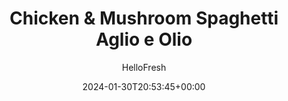 ---
draft: true # Use this only for setting draft status
hidden: false # Use this to hide unwanted recipes
slug: # <post-title>
title: 'Chicken & Mushroom Spaghetti Aglio e Olio'
description: "Spaghetti aglio e olio translates to “spaghetti with garlic and oil”—and that about sums it up! This traditional, rustic dish from Naples turns a few pantry staples into something spectacularly satisfying. In this twist, we keep this dish naturally vegan and add a few extras: blistered grape tomatoes for juicy bursts of sweet flavor, sautéed mushrooms and shallot for earthy savoriness, and lots of fresh, herbaceous parsley. With a side of ciabatta garlic bread and a tangy-sweet balsamic dipper, it’s a dish you won’t need an interpreter to understand—less really is more!"
image: https://img.hellofresh.com/f_auto,fl_lossy,q_auto,w_1200/hellofresh_s3/image/65aff4c1a33a91ae6a3f7e8b-3eff196b.jpeg
date: 2024-01-30T20:53:45+00:00
author: HelloFresh

tags: []
categories: "main course"
cuisines: "Southern Europe "
allergens: ['Wheat', 'Soy']

calories: 940
preptime: ['40 minutes', '10 minutes']
cooktime: # 180 = 3 Hours | In minutes
totaltime: PT40M
servings: 2

links:
  - description: "Spaghetti aglio e olio translates to “spaghetti with garlic and oil”—and that about sums it up! This traditional, rustic dish from Naples turns a few pantry staples into something spectacularly satisfying. In this twist, we keep this dish naturally vegan and add a few extras: blistered grape tomatoes for juicy bursts of sweet flavor, sautéed mushrooms and shallot for earthy savoriness, and lots of fresh, herbaceous parsley. With a side of ciabatta garlic bread and a tangy-sweet balsamic dipper, it’s a dish you won’t need an interpreter to understand—less really is more!"
    website: https://www.hellofresh.com/recipes/chicken-and-mushroom-spaghetti-aglio-e-olio-65b16feba33a91ae6a3f8f97
    image: https://img.hellofresh.com/f_auto,fl_lossy,q_auto,w_1200/hellofresh_s3/image/65aff4c1a33a91ae6a3f7e8b-3eff196b.jpeg
 
weight: # 1 | You can add weight to some posts to override the default sorting (date descending)

comments: false # Keep False

ingredients: ['3 clove Garlic', '8 ounce Button Mushrooms', '2 unit Shallot', '¼ ounce Parsley', '6 ounce Spaghetti', '4 ounce Grape Tomatoes', '1 tablespoon Italian Seasoning', '1 teaspoon Chili Flakes', '1 unit Ciabatta Bread', '5 teaspoon Balsamic Vinegar', ' Salt', ' Pepper', '7 teaspoon Olive Oil', '3 teaspoon Cooking Oil', '10 ounce Chopped Chicken Breast']

instructionTitles: ['Prep', 'Cook Pasta', 'Make Garlic Oil', 'Blister Tomatoes', 'Cook Veggies', 'Make Garlic Bread & Finish Pasta', 'Finish & Serve']
instructions: ['• Adjust rack to middle position and preheat oven to 425 degrees. Bring a large pot of salted water to a boil. (TIP: Cover pot with lid to bring water to a boil more quickly.) Wash and dry produce. • Peel and mince or grate garlic. Thinly slice mushrooms (skip if your mushrooms are pre-sliced!). Halve, peel, and thinly slice shallots. Roughly chop parsley.', '• Once water is boiling, add spaghetti to pot. Cook, stirring occasionally, until al dente, 9-11 minutes. Reserve 1 cup pasta cooking water, then drain.', '• While pasta cooks, in a small bowl, combine one-third of the garlic and 2 TBSP olive oil (4 TBSP for 4 servings). Season with salt and pepper to taste.', '• Heat a drizzle of oil in a large pan over high heat. Add tomatoes; cook, stirring occasionally, until blistered, 2-3 minutes. Season with salt and pepper. Turn off heat; transfer to a plate. Wipe out pan. Rinse shrimp under cold water; pat shrimp or chicken dry with paper towels. Season with salt and pepper. Heat a drizzle of oil in same pan over medium-high heat. Add shrimp or chicken; cook, stirring occasionally, until cooked through, 4-6 minutes. Turn off heat; transfer to plate used for tomatoes. Wipe out pan.', '• Heat a drizzle of oil in same pan over medium-high heat. Add mushrooms and half the Italian seasoning (all for 4 servings); cook, stirring occasionally, until softened, 3-5 minutes. • Add shallots, remaining garlic, and as many chili flakes as you like; cook, stirring constantly, until garlic is fragrant and shallots have softened, 2-3 minutes.', '• Halve ciabatta crosswise; brush with half the garlic oil (you may have some left over). Toast on middle rack (TIP: Place directly on oven rack or use a baking sheet) until lightly golden, 2-3 minutes. • Stir drained spaghetti, tomatoes, half the parsley, a drizzle of olive oil, and ½ tsp salt (1 tsp for 4 servings) into pan with mushrooms until combined. (TIP: If pasta seems dry, add reserved pasta water a splash at a time.) Taste and season with salt and pepper if desired.', '• Add as much vinegar as you like to bowl with remaining garlic oil. • Divide pasta between shallow bowls; top with remaining parsley. Serve with garlic bread and balsamic dipper on the side.  Top pasta with shrimp or chicken. Chicken is fully cooked when internal temperature reaches 165°.']
---